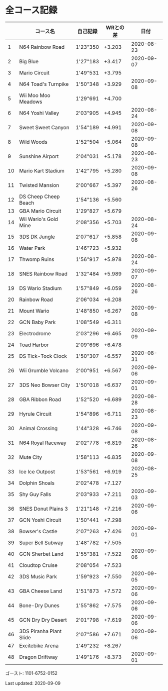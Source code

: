 # 全コース記録

||コース名|自己記録|WRとの差|日付
|--|--|--|--|--|
|1|N64 Rainbow Road|1'23"350|+3.203|2020-08-23|
|2|Big Blue|1'27"183|+3.417|2020-09-07|
|3|Mario Circuit|1'49"531|+3.795||
|4|N64 Toad's Turnpike|1'50"348|+3.929|2020-09-08|
|5|Wii Moo Moo Meadows|1'29"691|+4.700||
|6|N64 Yoshi Valley|2'03"905|+4.945|2020-08-24|
|7|Sweet Sweet Canyon|1'54"189|+4.991|2020-09-08|
|8|Wild Woods|1'52"504|+5.064|2020-09-08|
|9|Sunshine Airport|2'04"031|+5.178|2020-08-23|
|10|Mario Kart Stadium|1'42"795|+5.280|2020-09-08|
|11|Twisted Mansion|2'00"667|+5.397|2020-08-26|
|12|DS Cheep Cheep Beach|1'54"136|+5.560||
|13|GBA Mario Circuit|1'29"827|+5.679||
|14|Wii Wario's Gold Mine|2'08"356|+5.703|2020-08-24|
|15|3DS DK Jungle|2'07"617|+5.858|2020-09-08|
|16|Water Park|1'46"723|+5.932||
|17|Thwomp Ruins|1'56"917|+5.978|2020-08-24|
|18|SNES Rainbow Road|1'32"484|+5.989|2020-09-07|
|19|DS Wario Stadium|1'57"849|+6.059|2020-08-26|
|20|Rainbow Road|2'06"034|+6.208||
|21|Mount Wario|1'48"850|+6.267|2020-09-08|
|22|GCN Baby Park|1'08"549|+6.311||
|23|Electrodrome|2'03"296|+6.465|2020-09-09|
|24|Toad Harbor|2'09"696|+6.478||
|25|DS Tick-Tock Clock|1'50"307|+6.557|2020-08-31|
|26|Wii Grumble Volcano|2'00"951|+6.567|2020-09-06|
|27|3DS Neo Bowser City|1'50"018|+6.637|2020-09-01|
|28|GBA Ribbon Road|1'52"520|+6.689|2020-08-28|
|29|Hyrule Circuit|1'54"896|+6.711|2020-08-23|
|30|Animal Crossing|1'44"328|+6.746|2020-09-08|
|31|N64 Royal Raceway|2'02"778|+6.819|2020-08-26|
|32|Mute City|1'58"113|+6.835|2020-09-08|
|33|Ice Ice Outpost|1'53"561|+6.919|2020-08-25|
|34|Dolphin Shoals|2'02"478|+7.127||
|35|Shy Guy Falls|2'03"933|+7.211|2020-09-03|
|36|SNES Donut Plains 3|1'21"148|+7.216|2020-09-06|
|37|GCN Yoshi Circuit|1'50"441|+7.298||
|38|Bowser's Castle|2'07"263|+7.426|2020-09-01|
|39|Super Bell Subway|1'48"782|+7.505||
|40|GCN Sherbet Land|1'55"381|+7.522|2020-09-06|
|41|Cloudtop Cruise|2'08"054|+7.523||
|42|3DS Music Park|1'59"923|+7.550|2020-09-05|
|43|GBA Cheese Land|1'51"873|+7.572|2020-09-06|
|44|Bone-Dry Dunes|1'55"862|+7.575|2020-09-06|
|45|GCN Dry Dry Desert|2'01"798|+7.619|2020-09-06|
|46|3DS Piranha Plant Slide|2'07"586|+7.671|2020-09-06|
|47|Excitebike Arena|1'49"232|+8.267||
|48|Dragon Driftway|1'49"176|+8.373|2020-09-01|

ゴースト: 1101-6752-0152

Last updated: 2020-09-09
